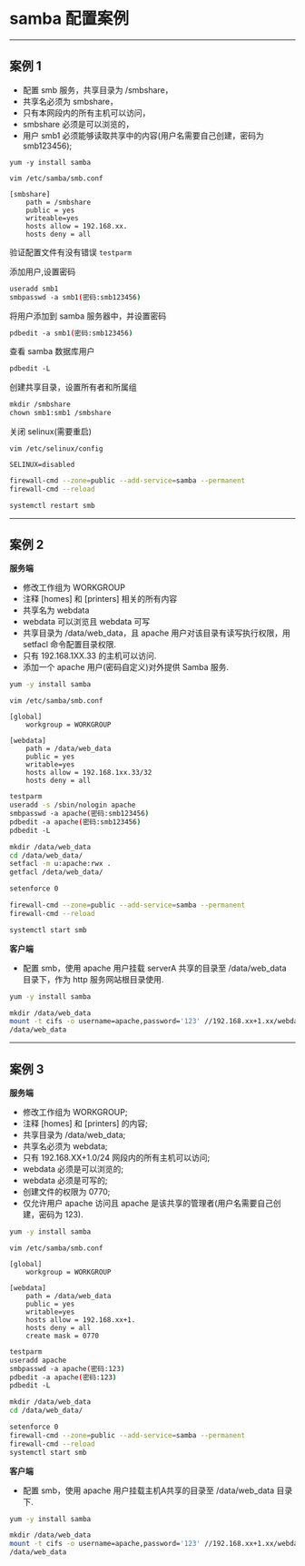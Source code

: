 # samba 配置案例

---

## 案例 1
- 配置 smb 服务，共享目录为 /smbshare，
- 共享名必须为 smbshare，
- 只有本网段内的所有主机可以访问，
- smbshare 必须是可以浏览的，
- 用户 smb1 必须能够读取共享中的内容(用户名需要自己创建，密码为 smb123456);

```
yum -y install samba
```

```vim
vim /etc/samba/smb.conf

[smbshare]
	path = /smbshare
	public = yes
	writeable=yes
	hosts allow = 192.168.xx.
	hosts deny = all
```

验证配置文件有没有错误 `testparm`

添加用户,设置密码
```bash
useradd smb1
smbpasswd -a smb1(密码:smb123456)
```

将用户添加到 samba 服务器中，并设置密码
```bash
pdbedit -a smb1(密码:smb123456)
```

查看 samba 数据库用户
```bash
pdbedit -L
```

创建共享目录，设置所有者和所属组
```bash
mkdir /smbshare
chown smb1:smb1 /smbshare
```

关闭 selinux(需要重启)
```vim
vim /etc/selinux/config

SELINUX=disabled
```
```bash
firewall-cmd --zone=public --add-service=samba --permanent
firewall-cmd --reload

systemctl restart smb
```

---

## 案例 2
**服务端**
- 修改工作组为 WORKGROUP
- 注释 [homes] 和 [printers] 相关的所有内容
- 共享名为 webdata
- webdata 可以浏览且 webdata 可写
- 共享目录为 /data/web_data，且 apache 用户对该目录有读写执行权限，用 setfacl 命令配置目录权限.
- 只有 192.168.1XX.33 的主机可以访问.
- 添加一个 apache 用户(密码自定义)对外提供 Samba 服务.

```bash
yum -y install samba
```
```vim
vim /etc/samba/smb.conf

[global]
	workgroup = WORKGROUP

[webdata]
	path = /data/web_data
	public = yes
	writable=yes
	hosts allow = 192.168.1xx.33/32
	hosts deny = all
```

```bash
testparm
useradd -s /sbin/nologin apache
smbpasswd -a apache(密码:smb123456)
pdbedit -a apache(密码:smb123456)
pdbedit -L

mkdir /data/web_data
cd /data/web_data/
setfacl -m u:apache:rwx .
getfacl /deta/web_data/
```

```bash
setenforce 0

firewall-cmd --zone=public --add-service=samba --permanent
firewall-cmd --reload

systemctl start smb
```


**客户端**
- 配置 smb，使用 apache 用户挂载 serverA 共享的目录至 /data/web_data 目录下，作为 http 服务网站根目录使用.

```bash
yum -y install samba

mkdir /data/web_data
mount -t cifs -o username=apache,password='123' //192.168.xx+1.xx/webdata
/data/web_data
```

---

## 案例 3

**服务端**
- 修改工作组为 WORKGROUP;
- 注释 [homes] 和 [printers] 的内容;
- 共享目录为 /data/web_data;
- 共享名必须为 webdata;
- 只有 192.168.XX+1.0/24 网段内的所有主机可以访问;
- webdata 必须是可以浏览的;
- webdata 必须是可写的;
- 创建文件的权限为 0770;
- 仅允许用户 apache 访问且 apache 是该共享的管理者(用户名需要自己创建，密码为 123).

```bash
yum -y install samba
```
```vim
vim /etc/samba/smb.conf

[global]
	workgroup = WORKGROUP

[webdata]
	path = /data/web_data
	public = yes
	writable=yes
	hosts allow = 192.168.xx+1.
	hosts deny = all
	create mask = 0770
```

```bash
testparm
useradd apache
smbpasswd -a apache(密码:123)
pdbedit -a apache(密码:123)
pdbedit -L

mkdir /data/web_data
cd /data/web_data/

```

```bash
setenforce 0
firewall-cmd --zone=public --add-service=samba --permanent
firewall-cmd --reload
systemctl start smb
```

**客户端**
- 配置 smb，使用 apache 用户挂载主机A共享的目录至 /data/web_data 目录下.

```bash
yum -y install samba

mkdir /data/web_data
mount -t cifs -o username=apache,password='123' //192.168.xx+1.xx/webdata
/data/web_data
```